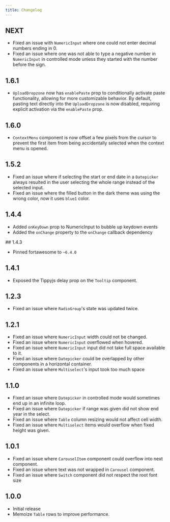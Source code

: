 ```yaml
---
title: Changelog
---
```


## NEXT

-   Fixed an issue with `NumericInput` where one could not enter decimal numbers ending in 0.
-   Fixed an issue where one was not able to type a negative number in `NumericInput` in controlled mode unless they started with the number before the sign.

## 1.6.1

-   `UploadDropzone` now has `enablePaste` prop to conditionally activate paste functionality, allowing for more customizable behavior. By default, pasting text directly into the `UploadDropzone` is now disabled, requiring explicit activation via the `enablePaste` prop.

## 1.6.0

-   `ContextMenu` component is now offset a few pixels from the cursor to prevent the first item from being accidentally selected when the context menu is opened.

## 1.5.2

-   Fixed an issue where if selecting the start or end date in a `Datepicker` always resulted in the user selecting the whole range instead of the selected input.
-   Fixed an issue where the filled button in the dark theme was using the wrong color, now it uses `blue1` color.

## 1.4.4

-   Added `onKeyDown` prop to NumericInput to bubble up keydown events
-   Added the `onChange` property to the `onChange` callback dependency

## 1.4.3

-   Pinned fortawesome to `~6.4.0`

## 1.4.1

-   Exposed the Tippyjs delay prop on the `Tooltip` component.

## 1.2.3

-   Fixed an issue where `RadioGroup`'s state was updated twice.

## 1.2.1

-   Fixed an issue where `NumericInput` width could not be changed.
-   Fixed an issue where `NumericInput` overflowed when hovered.
-   Fixed an issue where `NumericInput` input did not take full space available to it.
-   Fixed an issue where `Datepicker` could be overlapped by other components in a horizontal container.
-   Fixed an issue where `Multiselect`'s input took too much space

## 1.1.0

-   Fixed an issue where `Datepicker` in controlled mode would sometimes end up in an infinite loop.
-   Fixed an issue where `Datepicker` if range was given did not show end year in the select.
-   Fixed an issue where `Table` column resizing would not affect cell width.
-   Fixed an issue where `Multiselect` items would overflow when fixed height was given.

## 1.0.1

-   Fixed an issue where `CarouselItem` component could overflow into next component.
-   Fixed an issue where text was not wrapped in `Carousel` component.
-   Fixed an issue where `Switch` component did not respect the root font size

## 1.0.0

-   Initial release
-   Memoize `Table` rows to improve performance.
